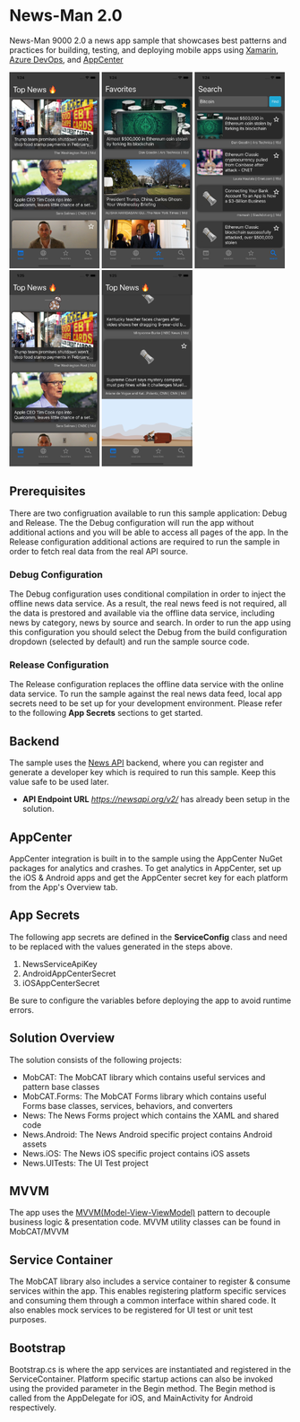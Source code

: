 # News-Man 2.0

News-Man 9000 2.0 a news app sample that showcases best patterns and practices for building, testing, and deploying mobile apps using [Xamarin](https://visualstudio.microsoft.com/xamarin/), [Azure DevOps](https://azure.microsoft.com/en-us/solutions/devops/), and [AppCenter](https://appcenter.ms/)

<img src="readme_illustrations/News.CategoryTab.png" alt="New App - Category Tab" height="350" style="display:inline-block;" />
<img src="readme_illustrations/News.FavoritesTab.png" alt="New App - Favorites Tab" height="350" style="display:inline-block;" />
<img src="readme_illustrations/News.SearchTab.png" alt="New App - Search Tab" height="350" style="display:inline-block;" />
<img src="readme_illustrations/News.ListView.Refresh.png" alt="New App - ListView - Refresh Tab" height="350" style="display:inline-block;" />
<img src="readme_illustrations/News.ListView.LoadMore.png" alt="New App - ListView - LoadMore Tab" height="350" style="display:inline-block;" />

## Prerequisites

There are two configruation available to run this sample application: Debug and Release. The the Debug configuration will run the app without additional actions and you will be able to access all pages of the app. In the Release configuration additional actions are required to run the sample in order to fetch real data from the real API source.

### Debug Configuration

The Debug configuration uses conditional compilation in order to inject the offline news data service. As a result, the real news feed is not required, all the data is prestored and available via the offline data service, including news by category, news by source and search. In order to run the app using this configuration you should select the Debug from the build configuration dropdown (selected by default) and run the sample source code.

### Release Configuration

The Release configuration replaces the offline data service with the online data service. To run the sample against the real news data feed, local app secrets need to be set up for your development environment. Please refer to the following **App Secrets** sections to get started.

## Backend

The sample uses the [News API](https://newsapi.org/) backend, where you can register and generate a developer key which is required to run this sample. Keep this value safe to be used later.

- **API Endpoint URL** *https://newsapi.org/v2/* has already been setup in the solution. 

## AppCenter

AppCenter integration is built in to the sample using the AppCenter NuGet packages for analytics and crashes. To get analytics in AppCenter, set up the iOS & Android apps and get the AppCenter secret key for each platform from the App's Overview tab.

## App Secrets

The following app secrets are defined in the **ServiceConfig** class and need to be replaced with the values generated in the steps above.

1. NewsServiceApiKey
2. AndroidAppCenterSecret
3. iOSAppCenterSecret

Be sure to configure the variables before deploying the app to avoid runtime errors. 

## Solution Overview

The solution consists of the following projects:
- MobCAT: The MobCAT library which contains useful services and pattern base classes
- MobCAT.Forms: The MobCAT Forms library which contains useful Forms base classes, services, behaviors, and converters
- News: The News Forms project which contains the XAML and shared code
- News.Android: The News Android specific project contains Android assets
- News.iOS: The News iOS specific project contains iOS assets
- News.UITests: The UI Test project

## MVVM

The app uses the [MVVM(Model-View-ViewModel)](https://docs.microsoft.com/en-us/xamarin/xamarin-forms/enterprise-application-patterns/mvvm) pattern to decouple business logic & presentation code. MVVM utility classes can be found in MobCAT/MVVM

## Service Container

The MobCAT library also includes a service container to register & consume services within the app. This enables registering platform specific services and consuming them through a common interface within shared code. It also enables mock services to be registered for UI test or unit test purposes.

## Bootstrap

Bootstrap.cs is where the app services are instantiated and registered in the ServiceContainer. Platform specific startup actions can also be invoked using the provided parameter in the Begin method. The Begin method is called from the AppDelegate for iOS, and MainActivity for Android respectively.
